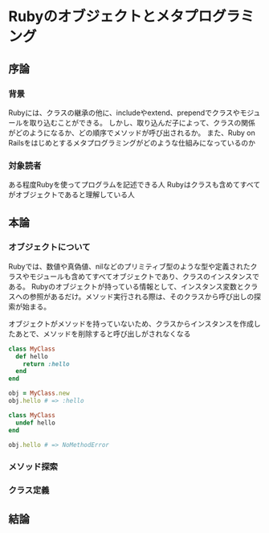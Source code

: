 # Rubyのオブジェクトとメタプログラミング

## 序論
### 背景
Rubyには、クラスの継承の他に、includeやextend、prependでクラスやモジュールを取り込むことができる。
しかし、取り込んだ子によって、クラスの関係がどのようになるか、どの順序でメソッドが呼び出されるか。
また、Ruby on Railsをはじめとするメタプログラミングがどのような仕組みになっているのか
### 対象読者
ある程度Rubyを使ってプログラムを記述できる人
Rubyはクラスも含めてすべてがオブジェクトであると理解している人

## 本論
### オブジェクトについて
Rubyでは、数値や真偽値、nilなどのプリミティブ型のような型や定義されたクラスやモジュールも含めてすべてオブジェクトであり、クラスのインスタンスである。
Rubyのオブジェクトが持っている情報として、インスタンス変数とクラスへの参照があるだけ。メソッド実行される際は、そのクラスから呼び出しの探索が始まる。

オブジェクトがメソッドを持っていないため、クラスからインスタンスを作成したあとで、メソッドを削除すると呼び出しがされなくなる
```ruby
class MyClass
  def hello
    return :hello
  end
end

obj = MyClass.new
obj.hello # => :hello

class MyClass
  undef hello
end

obj.hello # => NoMethodError
```

### メソッド探索
### クラス定義

## 結論
